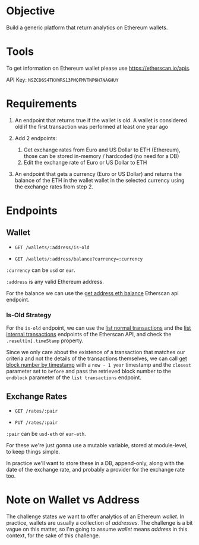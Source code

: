 # Objective

Build a generic platform that return analytics on Ethereum wallets.

# Tools

To get information on Ethereum wallet please use https://etherscan.io/apis.

API Key: `NSZCD6S4TKVWRS13PMQFMVTNP6H7NAGHUY`

# Requirements

1. An endpoint that returns true if the wallet is old.
A wallet is considered old if the first transaction was performed at least one year ago

1. Add 2 endpoints:
   1. Get exchange rates from Euro and US Dollar to ETH (Ethereum), those can be
stored in-memory / hardcoded (no need for a DB)
   1. Edit the exchange rate of Euro or US Dollar to ETH

1. An endpoint that gets a currency (Euro or US Dollar) and returns the balance of the ETH
in the wallet wallet in the selected currency using the exchange rates from step 2.

# Endpoints

## Wallet

- `GET /wallets/:address/is-old`

- `GET /wallets/:address/balance?currency=:currency`

`:currency` can be `usd` or `eur`.

`:address` is any valid Ethereum address.

For the balance we can use the [get address eth balance](https://api.etherscan.io/api?module=account&action=balance&address=0xde0b295669a9fd93d5f28d9ec85e40f4cb697bae&tag=latest&apikey=YourApiKeyToken) Etherscan api endpoint.

### Is-Old Strategy

For the `is-old` endpoint, we can use the [list normal transactions](http://api.etherscan.io/api?module=account&action=txlist&address=0xde0b295669a9fd93d5f28d9ec85e40f4cb697bae&startblock=0&endblock=99999999&sort=asc&apikey=YourApiKeyToken) and the [list internal transactions](https://api.etherscan.io/api?module=account&action=txlistinternal&startblock=0&endblock=2702578&page=1&offset=10&sort=asc&apikey=YourApiKeyToken) endpoints of the Etherscan API, and check the `.result[n].timeStamp` property.

Since we only care about the existence of a transaction that matches our criteria and not the details of the transactions themselves, we can call [get block number by timestamp](https://api.etherscan.io/api?module=block&action=getblocknobytime&timestamp=1578638524&closest=before&apikey=YourApiKeyToken) with a `now - 1 year` timestamp and the `closest` parameter set to `before` and pass the retrieved block number to the `endblock` parameter of the `list transactions` endpoint.

## Exchange Rates 

- `GET /rates/:pair`

- `PUT /rates/:pair`

`:pair` can be `usd-eth` or `eur-eth`.

For these we're just gonna use a mutable variable, stored at module-level, to keep things simple.

In practice we'll want to store these in a DB, append-only, along with the date of the exchange rate, and probably a provider for the exchange rate too.

# Note on Wallet vs Address

The challenge states we want to offer analytics of an Ethereum _wallet_. In practice, wallets are usually a collection of _addresses_. The challenge is a bit vague on this matter, so I'm going to assume _wallet_ means _address_ in this context, for the sake of this challenge. 
